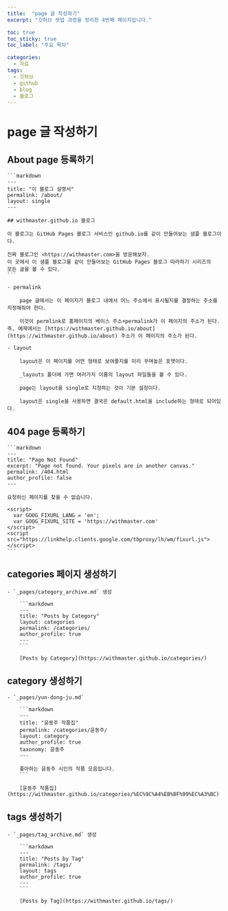 ```yaml
---
title:  "page 글 작성하기"
excerpt: "깃허브 셋업 과정을 정리한 4번째 페이지입니다."

toc: true
toc_sticky: true
toc_label: "주요 목차"

categories:
  - 자료
tags:
  - 깃허브
  - github
  - blog
  - 블로그
---
```


# page 글 작성하기

## About page 등록하기

    ```markdown
    ---
    title: "이 블로그 설명서"
    permalink: /about/
    layout: single
    ---

    ## withmaster.github.io 블로그

    이 블로그는 GitHub Pages 블로그 서비스인 github.io를 같이 만들어보는 샘플 블로그이다.

    진짜 블로그인 <https://withmaster.com>을 방문해보자.
    이 곳에서 이 샘플 블로그를 같이 만들어보는 GitHub Pages 블로그 따라하기 시리즈의
    모든 글을 볼 수 있다.
    ```

    - permalink

        page 글에서는 이 페이지가 블로그 내에서 어느 주소에서 표시될지를 결정하는 주소를 지정해줘야 한다. 

        이것이 permlink로 홈페이지의 베이스 주소+permalink가 이 페이지의 주소가 된다. 즉, 예제에서는 [https://withmaster.github.io/about](https://withmaster.github.io/about) 주소가 이 페이지의 주소가 된다.

    - layout

        layout은 이 페이지를 어떤 형태로 보여줄지를 미리 꾸며놓은 포맷이다. 

        _layouts 폴더에 가면 여러가지 이름의 layout 파일들을 볼 수 있다. 

        page는 layout을 single로 지정하는 것이 기본 설정이다. 

        layout은 single을 사용하면 결국은 default.html을 include하는 형태로 되어있다.

## 404 page 등록하기

    ```markdown
    ---
    title: "Page Not Found"
    excerpt: "Page not found. Your pixels are in another canvas."
    permalink: /404.html
    author_profile: false
    ---

    요청하신 페이지를 찾을 수 없습니다.

    <script>
      var GOOG_FIXURL_LANG = 'en';
      var GOOG_FIXURL_SITE = 'https://withmaster.com'
    </script>
    <script src="https://linkhelp.clients.google.com/tbproxy/lh/wm/fixurl.js">
    </script>
    ```

## categories 페이지 생성하기
    - `_pages/category_archive.md` 생성

        ```markdown
        ---
        title: "Posts by Category"
        layout: categories
        permalink: /categories/
        author_profile: true
        ---
        ```

        [Posts by Category](https://withmaster.github.io/categories/)

## category 생성하기
    - `_pages/yun-dong-ju.md`

        ```markdown
        ---
        title: "윤동주 작품집"
        permalink: /categories/윤동주/
        layout: category
        author_profile: true
        taxonomy: 윤동주
        ---

        좋아하는 윤동주 시인의 작품 모음입니다.
        ```

        [윤동주 작품집](https://withmaster.github.io/categories/%EC%9C%A4%EB%8F%99%EC%A3%BC)

## tags 생성하기
    - `_pages/tag_archive.md` 생성

        ```markdown
        ---
        title: "Posts by Tag"
        permalink: /tags/
        layout: tags
        author_profile: true
        ---
        ```

        [Posts by Tag](https://withmaster.github.io/tags/)